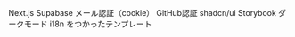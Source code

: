 <!--
title:   Next.js App Dir 認証機能付き (メール GitHub) 開発用テンプレート (Supabase shadcn/ui Storybook )
tags:    GitHub認証,Next.js,Supabase,shadcn,メール認証
id:      12da291e560c4850b511
private: true
-->
Next.js
Supabase
メール認証（cookie）
GitHub認証
shadcn/ui
Storybook
ダークモード
i18n
をつかったテンプレート